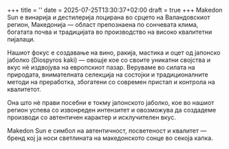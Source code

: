 +++
title = ''
date = 2025-07-25T13:30:37+02:00
draft = true
+++
Makedon Sun е винарија и дестилерија лоцирана во срцето на Валандовскиот регион, Македонија — област препознаена по сончевата клима, богатата почва и традицијата во производство на високо квалитетни пијалаци.



Нашиот фокус е создавање на вино, ракија, мастика и оцет од јапонско јаболко (Diospyros kaki) — овошје кое со своите уникатни својства и вкус нè издвојува на европскиот пазар. Веруваме во силата на природата, внимателната селекција на состојки и традиционалните методи на преработка, збогатени со современ пристап и контрола на квалитетот.



Она што нè прави посебни е токму јапонското јаболко, кое во нашиот регион успева со извонреден интензитет и овозможува да создадеме производи со автентичен карактер и исклучителен вкус.



Makedon Sun е симбол на автентичност, посветеност и квалитет — бренд кој ја носи светлината на македонското сонце во секоја капка.


